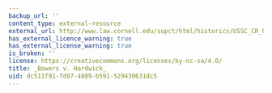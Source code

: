 ```yaml
---
backup_url: ''
content_type: external-resource
external_url: http://www.law.cornell.edu/supct/html/historics/USSC_CR_0478_0186_ZS.html
has_external_licence_warning: true
has_external_license_warning: true
is_broken: ''
license: https://creativecommons.org/licenses/by-nc-sa/4.0/
title: _Bowers v. Hardwick_
uid: dc511f91-fd97-4809-b591-529430631dc5
---
```

